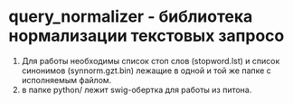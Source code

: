 # query\_normalizer - библиотека нормализации текстовых запросо

1. Для работы необходимы список стоп слов (stopword.lst) и список синонимов (synnorm.gzt.bin) лежащие в одной и той же папке с исполняемым файлом.
2. в папке python/ лежит swig-обертка для работы из питона.

